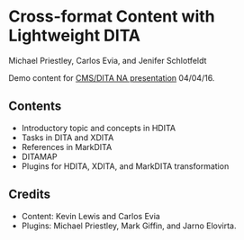 # Cross-format Content with Lightweight DITA

Michael Priestley, Carlos Evia, and Jenifer Schlotfeldt

Demo content for [CMS/DITA NA presentation](http://cm-strategies.com/day1-agenda/priestley2/) 04/04/16.

## Contents

- Introductory topic and concepts in HDITA
- Tasks in DITA and XDITA
- References in MarkDITA
- DITAMAP
- Plugins for HDITA, XDITA, and MarkDITA transformation

## Credits

- Content: Kevin Lewis and Carlos Evia
- Plugins: Michael Priestley, Mark Giffin, and Jarno Elovirta.

